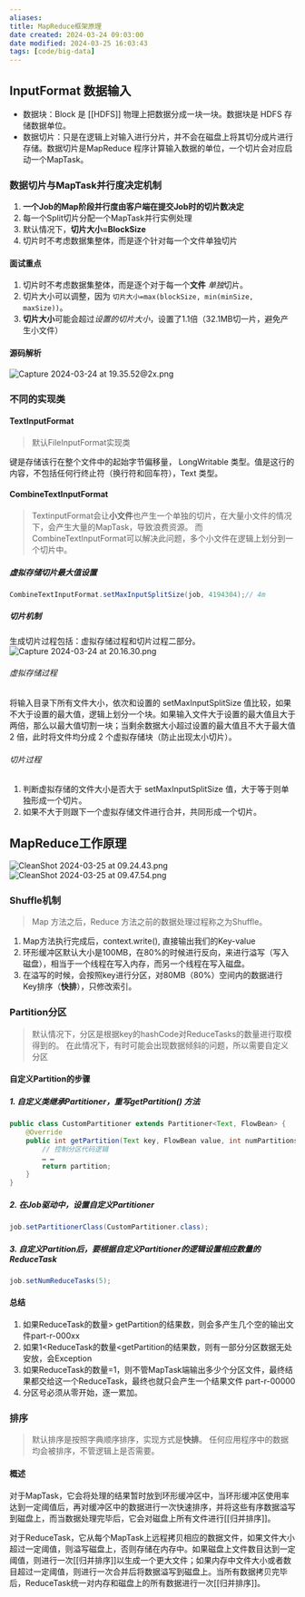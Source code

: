 ```yaml
---
aliases: 
title: MapReduce框架原理
date created: 2024-03-24 09:03:00
date modified: 2024-03-25 16:03:43
tags: [code/big-data]
---
```

## InputFormat 数据输入
- 数据块：Block 是 [[HDFS]] 物理上把数据分成一块一块。数据块是 HDFS 存储数据单位。
- 数据切片：只是在逻辑上对输入进行分片，并不会在磁盘上将其切分成片进行存储。数据切片是MapReduce 程序计算输入数据的单位，一个切片会对应启动一个MapTask。

### 数据切片与MapTask并行度决定机制
1. **一个Job的Map阶段并行度由客户端在提交Job时的切片数决定**
2. 每一个Split切片分配一个MapTask并行实例处理
3. 默认情况下，**切片大小=BlockSize**
4. 切片时不考虑数据集整体，而是逐个针对每一个文件单独切片

#### 面试重点
1. 切片时不考虑数据集整体，而是逐个对于每一个**文件** *单独*切片。
2. 切片大小可以调整，因为 `切片大小=max(blockSize, min(minSize, maxSize))`。
3. **切片大小**可能会超过*设置的切片大小*，设置了1.1倍（32.1MB切一片，避免产生小文件）

#### 源码解析
![Capture 2024-03-24 at 19.35.52@2x.png](https://typora-tes.oss-cn-shanghai.aliyuncs.com/picgo/Capture%202024-03-24%20at%2019.35.52%402x.png)

### 不同的实现类
#### TextInputFormat
>默认FileInputFormat实现类

键是存储该行在整个文件中的起始字节偏移量， LongWritable 类型。值是这行的内容，不包括任何行终止符（换行符和回车符），Text 类型。

#### CombineTextInputFormat
>TextinputFormat会让**小文件**也产生一个单独的切片，在大量小文件的情况下，会产生大量的MapTask，导致浪费资源。
>而CombineTextInputFormat可以解决此问题，多个小文件在逻辑上划分到一个切片中。

##### 虚拟存储切片最大值设置
```java
CombineTextInputFormat.setMaxInputSplitSize(job, 4194304);// 4m
```
##### 切片机制
生成切片过程包括：虚拟存储过程和切片过程二部分。
![Capture 2024-03-24 at 20.16.30.png](https://typora-tes.oss-cn-shanghai.aliyuncs.com/picgo/Capture%202024-03-24%20at%2020.16.30%402x.png)

###### 虚拟存储过程
将输入目录下所有文件大小，依次和设置的 setMaxInputSplitSize 值比较，如果不大于设置的最大值，逻辑上划分一个块。如果输入文件大于设置的最大值且大于两倍，那么以最大值切割一块；当剩余数据大小超过设置的最大值且不大于最大值2 倍，此时将文件均分成 2 个虚拟存储块（防止出现太小切片）。

###### 切片过程
1. 判断虚拟存储的文件大小是否大于 setMaxInputSplitSize 值，大于等于则单独形成一个切片。
2. 如果不大于则跟下一个虚拟存储文件进行合并，共同形成一个切片。

## MapReduce工作原理
![CleanShot 2024-03-25 at 09.24.43.png](https://typora-tes.oss-cn-shanghai.aliyuncs.com/picgo/CleanShot%202024-03-25%20at%2009.24.43.png)
![CleanShot 2024-03-25 at 09.47.54.png](https://typora-tes.oss-cn-shanghai.aliyuncs.com/picgo/CleanShot%202024-03-25%20at%2009.47.54.png)

### Shuffle机制
>Map 方法之后，Reduce 方法之前的数据处理过程称之为Shuffle。

1. Map方法执行完成后，context.write(), 直接输出我们的Key-value
2. 环形缓冲区默认大小是100MB，在80%的时候进行反向，来进行溢写（写入磁盘），相当于一个线程在写入内存，而另一个线程在写入磁盘。
3. 在溢写的时候，会按照key进行分区，对80MB（80%）空间内的数据进行Key排序（**快排**），只修改索引。

### Partition分区
>默认情况下，分区是根据key的hashCode对ReduceTasks的数量进行取模得到的。
>在此情况下，有时可能会出现数据倾斜的问题，所以需要自定义分区

#### 自定义Partition的步骤
##### 1. 自定义类继承Partitioner，重写getPartition() 方法
```java
public class CustomPartitioner extends Partitioner<Text, FlowBean> {
	@Override
	public int getPartition(Text key, FlowBean value, int numPartitions){
		// 控制分区代码逻辑
		… …
		return partition;
	}
}
```
##### 2. 在Job驱动中，设置自定义Partitioner
```java
job.setPartitionerClass(CustomPartitioner.class);
```
##### 3. 自定义Partition后，要根据自定义Partitioner的逻辑设置相应数量的ReduceTask
```java
job.setNumReduceTasks(5);
```

#### 总结
1. 如果ReduceTask的数量> getPartition的结果数，则会多产生几个空的输出文件part-r-000xx
2. 如果1<ReduceTask的数量<getPartition的结果数，则有一部分分区数据无处安放，会Exception
3. 如果ReduceTask的数量=1，则不管MapTask端输出多少个分区文件，最终结果都交给这一个ReduceTask，最终也就只会产生一个结果文件 part-r-00000
4. 分区号必须从零开始，逐一累加。

### 排序
>默认排序是按照字典顺序排序，实现方式是**快排**。
>任何应用程序中的数据均会被排序，不管逻辑上是否需要。

#### 概述
对于MapTask，它会将处理的结果暂时放到环形缓冲区中，当环形缓冲区使用率达到一定阈值后，再对缓冲区中的数据进行一次快速排序，并将这些有序数据溢写到磁盘上，而当数据处理完毕后，它会对磁盘上所有文件进行[[归并排序]]。

对于ReduceTask，它从每个MapTask上远程拷贝相应的数据文件，如果文件大小超过一定阈值，则溢写磁盘上，否则存储在内存中。如果磁盘上文件数目达到一定阈值，则进行一次[[归并排序]]以生成一个更大文件；如果内存中文件大小或者数目超过一定阈值，则进行一次合并后将数据溢写到磁盘上。当所有数据拷贝完毕后，ReduceTask统一对内存和磁盘上的所有数据进行一次[[归并排序]]。